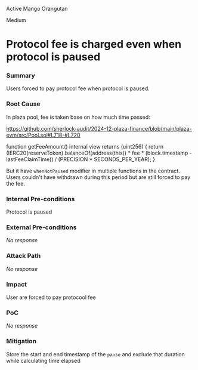 Active Mango Orangutan

Medium

# Protocol fee is charged even when protocol is paused

### Summary

Users forced to pay protocol fee when protocol is paused.

### Root Cause

In plaza pool, fee is taken base on how much time passed:

https://github.com/sherlock-audit/2024-12-plaza-finance/blob/main/plaza-evm/src/Pool.sol#L718-#L720

  function getFeeAmount() internal view returns (uint256) {
    return (IERC20(reserveToken).balanceOf(address(this)) * fee * (block.timestamp - lastFeeClaimTime)) / (PRECISION * SECONDS_PER_YEAR);
  }

But it have `whenNotPaused` modifier in multiple functions in the contract. Users couldn't have withdrawn during this period but are still forced to pay the fee.

### Internal Pre-conditions

Protocol is paused

### External Pre-conditions

_No response_

### Attack Path

_No response_

### Impact

User are forced to pay protocool fee

### PoC

_No response_

### Mitigation

Store the start and end timestamp of the `pause` and exclude that duration while calculating time elapsed